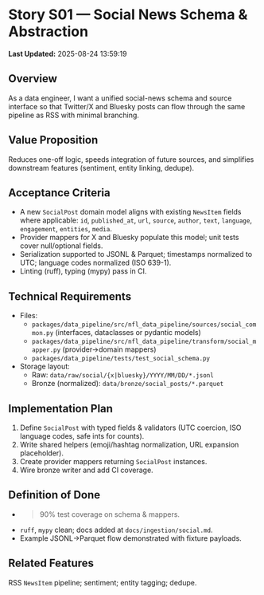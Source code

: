 # Story S01 — Social News Schema & Abstraction

**Last Updated:** 2025-08-24 13:59:19

## Overview
As a data engineer, I want a unified social-news schema and source interface so that Twitter/X and Bluesky posts can flow through the same pipeline as RSS with minimal branching.

## Value Proposition
Reduces one-off logic, speeds integration of future sources, and simplifies downstream features (sentiment, entity linking, dedupe).

## Acceptance Criteria
- A new `SocialPost` domain model aligns with existing `NewsItem` fields where applicable: `id`, `published_at`, `url`, `source`, `author`, `text`, `language`, `engagement`, `entities`, `media`.
- Provider mappers for X and Bluesky populate this model; unit tests cover null/optional fields.
- Serialization supported to JSONL & Parquet; timestamps normalized to UTC; language codes normalized (ISO 639-1).
- Linting (ruff), typing (mypy) pass in CI.

## Technical Requirements
- Files:
  - `packages/data_pipeline/src/nfl_data_pipeline/sources/social_common.py` (interfaces, dataclasses or pydantic models)
  - `packages/data_pipeline/src/nfl_data_pipeline/transform/social_mapper.py` (provider→domain mappers)
  - `packages/data_pipeline/tests/test_social_schema.py`
- Storage layout:
  - Raw: `data/raw/social/{x|bluesky}/YYYY/MM/DD/*.jsonl`
  - Bronze (normalized): `data/bronze/social_posts/*.parquet`

## Implementation Plan
1. Define `SocialPost` with typed fields & validators (UTC coercion, ISO language codes, safe ints for counts).
2. Write shared helpers (emoji/hashtag normalization, URL expansion placeholder).
3. Create provider mappers returning `SocialPost` instances.
4. Wire bronze writer and add CI coverage.

## Definition of Done
- >90% test coverage on schema & mappers.
- `ruff`, `mypy` clean; docs added at `docs/ingestion/social.md`.
- Example JSONL→Parquet flow demonstrated with fixture payloads.

## Related Features
RSS `NewsItem` pipeline; sentiment; entity tagging; dedupe.
